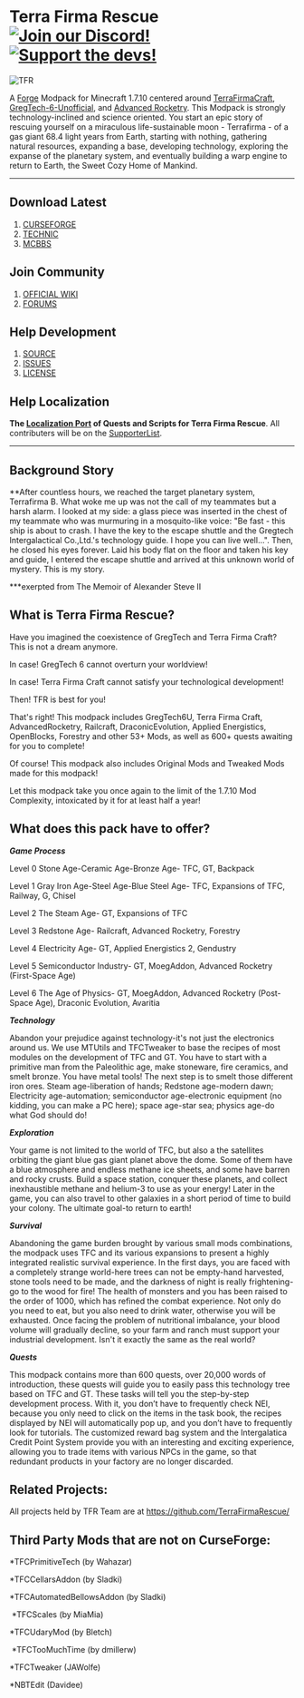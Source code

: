 # Terra Firma Rescue [![Join our Discord!](https://img.shields.io/badge/Discord-Join%20Us-blue)](https://discord.gg/BWn6E94) [![Support the devs!](https://img.shields.io/badge/Patreon-Support-orange.svg?style=flat-square)](https://www.patreon.com/TeamMoeg)

![TFR](https://raw.githubusercontent.com/TerraFirmaRescue/TerraFirma-Rescue-Modpack/master/resources/mainmenu/textures/TechnicLogo%20copy.png)

A [Forge](https://github.com/MinecraftForge/MinecraftForge) Modpack for Minecraft 1.7.10 centered around [TerraFirmaCraft](https://www.curseforge.com/minecraft/mc-mods/tfcraft), [GregTech-6-Unofficial](https://www.curseforge.com/minecraft/mc-mods/gregtech6-unofficial), and [Advanced Rocketry](https://www.curseforge.com/minecraft/mc-mods/advanced-rocketry). This Modpack is strongly technology-inclined and science oriented. You start an epic story of rescuing yourself on a miraculous life-sustainable moon - Terrafirma - of a gas giant 68.4 light years from Earth, starting with nothing, gathering natural resources, expanding a base, developing technology, exploring the expanse of the planetary system, and eventually building a warp engine to return to Earth, the Sweet Cozy Home of Mankind. 

---

## Download Latest

1. [CURSEFORGE](https://www.curseforge.com/minecraft/modpacks/terrafirma-rescue)
2. [TECHNIC](https://www.technicpack.net/modpack/terra-firma-rescue.1727928)
3. [MCBBS](https://www.mcbbs.net/thread-977365-1-1.html)

## Join Community

1. [OFFICIAL WIKI](https://wiki.teammoeg.com/)
2. [FORUMS](https://forum.teammoeg.com/)

## Help Development

1. [SOURCE](https://github.com/TerraFirmaRescue/TerraFirma-Rescue-Modpack)
2. [ISSUES](https://github.com/TerraFirmaRescue/TerraFirma-Rescue-Modpack/issues)
3. [LICENSE](https://github.com/TerraFirmaRescue/TerraFirma-Rescue-Modpack/blob/master/LICENSE)

## Help Localization

**The [Localization Port](https://github.com/TerraFirmaRescue/TFR-Localization) of Quests and Scripts for Terra Firma Rescue**. All contributers will be on the [SupporterList](https://github.com/TerraFirmaRescue/TerraFirma-Rescue-Modpack/blob/master/supporterlist.txt).

---

## Background Story

**After countless hours, we reached the target planetary system, Terrafirma B. What woke me up was not the call of my teammates but a harsh alarm. I looked at my side: a glass piece was inserted in the chest of my teammate who was murmuring in a mosquito-like voice: "Be fast - this ship is about to crash. I have the key to the escape shuttle and the Gregtech Intergalactical Co.,Ltd.'s technology guide. I hope you can live well...". Then, he closed his eyes forever. Laid his body flat on the floor and taken his key and guide, I entered the escape shuttle and arrived at this unknown world of mystery. This is my story.

***exerpted from The Memoir of Alexander Steve II
 
## What is Terra Firma Rescue?

Have you imagined the coexistence of GregTech and Terra Firma Craft? This is not a dream anymore. 

In case! GregTech 6 cannot overturn your worldview!

In case! Terra Firma Craft cannot satisfy your technological development!

Then! TFR is best for you!

That's right! This modpack includes GregTech6U, Terra Firma Craft, AdvancedRocketry, Railcraft, DraconicEvolution, Applied Energistics, OpenBlocks, Forestry and other 53+ Mods, as well as 600+ quests awaiting for you to complete!

Of course! This modpack also includes Original Mods and Tweaked Mods made for this modpack!

Let this modpack take you once again to the limit of the 1.7.10 Mod Complexity, intoxicated by it for at least half a year!

## What does this pack have to offer?

***Game Process***

Level 0 Stone Age-Ceramic Age-Bronze Age- TFC, GT, Backpack

Level 1 Gray Iron Age-Steel Age-Blue Steel Age- TFC, Expansions of TFC, Railway, G, Chisel

Level 2 The Steam Age- GT, Expansions of TFC

Level 3 Redstone Age- Railcraft, Advanced Rocketry, Forestry

Level 4 Electricity Age- GT, Applied Energistics 2, Gendustry

Level 5 Semiconductor Industry- GT, MoegAddon, Advanced Rocketry (First-Space Age)

Level 6 The Age of Physics- GT, MoegAddon, Advanced Rocketry (Post-Space Age), Draconic Evolution, Avaritia

***Technology***

  Abandon your prejudice against technology-it's not just the electronics around us. We use MTUtils and TFCTweaker to base the recipes of most modules on the development of TFC and GT. You have to start with a primitive man from the Paleolithic age, make stoneware, fire ceramics, and smelt bronze. You have metal tools! The next step is to smelt those different iron ores. Steam age-liberation of hands; Redstone age-modern dawn; Electricity age-automation; semiconductor age-electronic equipment (no kidding, you can make a PC here); space age-star sea; physics age-do what God should do!
  
***Exploration***

  Your game is not limited to the world of TFC, but also a the satellites orbiting the giant blue gas giant planet above the dome. Some of them have a blue atmosphere and endless methane ice sheets, and some have barren and rocky crusts. Build a space station, conquer these planets, and collect inexhaustible methane and helium-3 to use as your energy! Later in the game, you can also travel to other galaxies in a short period of time to build your colony. The ultimate goal-to return to earth!
  
***Survival***

  Abandoning the game burden brought by various small mods combinations, the modpack uses TFC and its various expansions to present a highly integrated realistic survival experience. In the first days, you are faced with a completely strange world-here trees can not be empty-hand harvested, stone tools need to be made, and the darkness of night is really frightening-go to the wood for fire! The health of monsters and you has been raised to the order of 1000, which has refined the combat experience. Not only do you need to eat, but you also need to drink water, otherwise you will be exhausted. Once facing the problem of nutritional imbalance, your blood volume will gradually decline, so your farm and ranch must support your industrial development. Isn't it exactly the same as the real world? 
  
***Quests***

  This modpack contains more than 600 quests, over 20,000 words of introduction, these quests will guide you to easily pass this technology tree based on TFC and GT. These tasks will tell you the step-by-step development process. With it, you don’t have to frequently check NEI, because you only need to click on the items in the task book, the recipes displayed by NEI will automatically pop up, and you don’t have to frequently look for tutorials. The customized reward bag system and the Intergalatica Credit Point System provide you with an interesting and exciting experience, allowing you to trade items with various NPCs in the game, so that redundant products in your factory are no longer discarded.
  
## Related Projects:
All projects held by TFR Team are at https://github.com/TerraFirmaRescue/

## Third Party Mods that are not on CurseForge: 
*TFCPrimitiveTech (by Wahazar) 

*TFCCellarsAddon (by Sladki) 

*TFCAutomatedBellowsAddon (by Sladki)

 *TFCScales (by MiaMia) 

*TFCUdaryMod (by Bletch)

 *TFCTooMuchTime (by dmillerw)

*TFCTweaker (JAWolfe)

*NBTEdit (Davidee)

